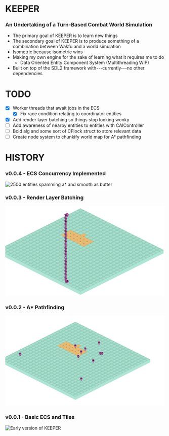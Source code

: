 # KEEPER

### An Undertaking of a Turn-Based Combat World Simulation

- The primary goal of KEEPER is to learn new things
- The secondary goal of KEEPER is to produce something of a combination between Wakfu and a world simulation
- Isometric because isometric wins
- Making my own engine for the sake of learning what it requires me to do
    - Data Oriented Entity Component System (Multithreading WIP)
- Built on top of the SDL2 framework with---currently---no other dependencies

# TODO
- [x] Worker threads that await jobs in the ECS
    - [x] Fix race condition relating to coordinator entities
- [x] Add render layer batching so things stop looking wonky
- [ ] Add awareness of nearby entities to entities with CAIController
- [ ] Boid alg and some sort of CFlock struct to store relevant data
- [ ] Create node system to chunkify world map for A* pathfinding

# HISTORY

### v0.0.4 - ECS Concurrency Implemented
![2500 entities spamming a* and smooth as butter](./docs/res/0.0.4.gif)

### v0.0.3 - Render Layer Batching
![Woo! Will need improvements but woo!](./docs/res/0.0.3.gif)

### v0.0.2 - A* Pathfinding
![A* took way too long](./docs/res/0.0.2.gif)

### v0.0.1 - Basic ECS and Tiles
![Early version of KEEPER](./docs/res/0.0.1.gif)
